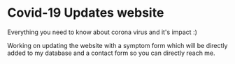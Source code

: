 # Covid-19 Updates website
Everything you need to know about corona virus and it's impact :) 

Working on updating the website with a symptom form which will be directly added to my database and a contact form so you can directly reach me.
